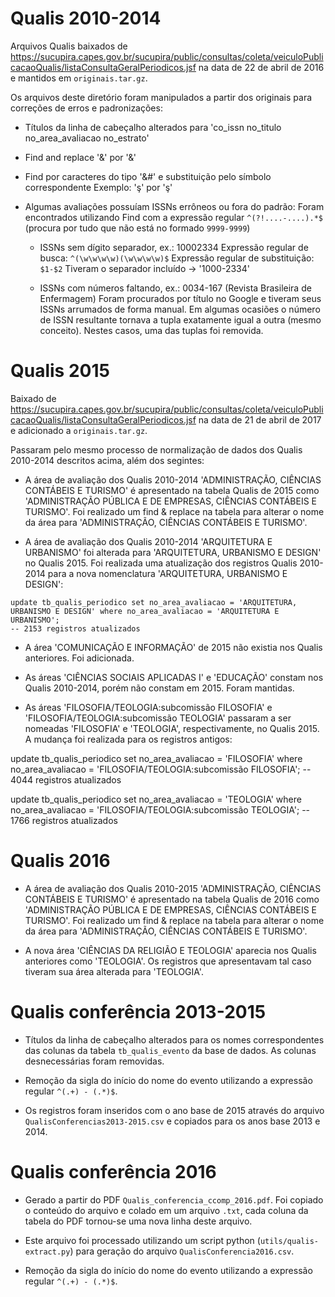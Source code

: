 # Qualis 2010-2014

Arquivos Qualis baixados de https://sucupira.capes.gov.br/sucupira/public/consultas/coleta/veiculoPublicacaoQualis/listaConsultaGeralPeriodicos.jsf na data de 22 de abril de 2016 e mantidos em `originais.tar.gz`.

Os arquivos deste diretório foram manipulados a partir dos originais para correções de erros e padronizações:

* Títulos da linha de cabeçalho alterados para 'co_issn	no_titulo	no_area_avaliacao	no_estrato'

* Find and replace '&amp;' por '&'

* Find por caracteres do tipo '&#' e substituição pelo símbolo correspondente
	Exemplo: '&#351;' por 'ş'

* Algumas avaliações possuíam ISSNs errôneos ou fora do padrão:
	Foram encontrados utilizando Find com a expressão regular `^(?!....-....).*$`
	(procura por tudo que não está no formado `9999-9999`)

	- ISSNs sem dígito separador, ex.: 10002334
		Expressão regular de busca: `^(\w\w\w\w)(\w\w\w\w)$`
		Expressão regular de substituição: `$1-$2`
		Tiveram o separador incluído -> '1000-2334'

	- ISSNs com números faltando, ex.: 0034-167 (Revista Brasileira de Enfermagem)
		Foram procurados por título no Google e tiveram seus ISSNs arrumados de forma manual.
		Em algumas ocasiões o número de ISSN resultante tornava a tupla exatamente igual a outra (mesmo conceito). Nestes casos, uma das tuplas foi removida.

# Qualis 2015

Baixado de https://sucupira.capes.gov.br/sucupira/public/consultas/coleta/veiculoPublicacaoQualis/listaConsultaGeralPeriodicos.jsf na data de 21 de abril de 2017 e adicionado a `originais.tar.gz`.

Passaram pelo mesmo processo de normalização de dados dos Qualis 2010-2014 descritos acima, além dos segintes:

* A área de avaliação dos Qualis 2010-2014 'ADMINISTRAÇÃO, CIÊNCIAS CONTÁBEIS E TURISMO' é apresentado na tabela Qualis de 2015 como 'ADMINISTRAÇÃO PÚBLICA E DE EMPRESAS, CIÊNCIAS CONTÁBEIS E TURISMO'. Foi realizado um find & replace na tabela para alterar o nome da área para 'ADMINISTRAÇÃO, CIÊNCIAS CONTÁBEIS E TURISMO'.

* A área de avaliação dos Qualis 2010-2014 'ARQUITETURA E URBANISMO' foi alterada para 'ARQUITETURA, URBANISMO E DESIGN' no Qualis 2015. Foi realizada uma atualização dos registros Qualis 2010-2014 para a nova nomenclatura 'ARQUITETURA, URBANISMO E DESIGN':

```
update tb_qualis_periodico set no_area_avaliacao = 'ARQUITETURA, URBANISMO E DESIGN' where no_area_avaliacao = 'ARQUITETURA E URBANISMO';
-- 2153 registros atualizados
```

* A área 'COMUNICAÇÃO E INFORMAÇÃO' de 2015 não existia nos Qualis anteriores. Foi adicionada.

* As áreas 'CIÊNCIAS SOCIAIS APLICADAS I' e 'EDUCAÇÃO' constam nos Qualis 2010-2014, porém não constam em 2015. Foram mantidas.

* As áreas 'FILOSOFIA/TEOLOGIA:subcomissão FILOSOFIA' e 'FILOSOFIA/TEOLOGIA:subcomissão TEOLOGIA' passaram a ser nomeadas 'FILOSOFIA' e 'TEOLOGIA', respectivamente, no Qualis 2015. A mudança foi realizada para os registros antigos:

update tb_qualis_periodico set no_area_avaliacao = 'FILOSOFIA' where no_area_avaliacao = 'FILOSOFIA/TEOLOGIA:subcomissão FILOSOFIA';
-- 4044 registros atualizados

update tb_qualis_periodico set no_area_avaliacao = 'TEOLOGIA' where no_area_avaliacao = 'FILOSOFIA/TEOLOGIA:subcomissão TEOLOGIA';
-- 1766 registros atualizados

# Qualis 2016

* A área de avaliação dos Qualis 2010-2015 'ADMINISTRAÇÃO, CIÊNCIAS CONTÁBEIS E TURISMO' é apresentado na tabela Qualis de 2016 como 'ADMINISTRAÇÃO PÚBLICA E DE EMPRESAS, CIÊNCIAS CONTÁBEIS E TURISMO'. Foi realizado um find & replace na tabela para alterar o nome da área para 'ADMINISTRAÇÃO, CIÊNCIAS CONTÁBEIS E TURISMO'.

* A nova área 'CIÊNCIAS DA RELIGIÃO E TEOLOGIA' aparecia nos Qualis anteriores como 'TEOLOGIA'. Os registros que apresentavam tal caso tiveram sua área alterada para 'TEOLOGIA'.

# Qualis conferência 2013-2015

* Títulos da linha de cabeçalho alterados para os nomes correspondentes das colunas da tabela `tb_qualis_evento` da base de dados. As colunas desnecessárias foram removidas.

* Remoção da sigla do início do nome do evento utilizando a expressão regular `^(.+) - (.*)$`.

* Os registros foram inseridos com o ano base de 2015 através do arquivo `QualisConferencias2013-2015.csv` e copiados para os anos base 2013 e 2014.

# Qualis conferência 2016

* Gerado a partir do PDF `Qualis_conferencia_ccomp_2016.pdf`. Foi copiado o conteúdo do arquivo e colado em um arquivo `.txt`, cada coluna da tabela do PDF tornou-se uma nova linha deste arquivo.

* Este arquivo foi processado utilizando um script python (`utils/qualis-extract.py`) para geração do arquivo `QualisConferencia2016.csv`.

* Remoção da sigla do início do nome do evento utilizando a expressão regular `^(.+) - (.*)$`.
